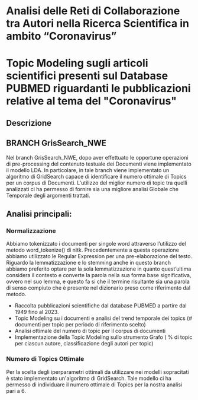 # Analisi delle Reti di Collaborazione tra Autori nella Ricerca Scientifica in ambito “Coronavirus” #
# Topic Modeling sugli articoli scientifici presenti sul Database PUBMED riguardanti le pubblicazioni relative al tema del "Coronavirus" #
## Descrizione
## BRANCH GrisSearch_NWE
Nel branch GrisSearch_NWE, dopo aver effettuato le opportune operazioni di pre-processing del contenuto testuale dei Documenti viene implementato il modello LDA.
In particolare, in tale branch viene implementato un algoritmo di GridSearch capace di identificare il numero ottimale di Topics per un corpus di Documenti.
L'utilizzo del miglior numero di topic tra quelli analizzati ci ha permesso di fornire sia una migliore analisi Globale che Temporale degli argomenti trattati.
## Analisi principali:
### Normalizzazione
Abbiamo tokenizzato i documenti per singole word attraverso l’utilizzo del metodo word_tokenize() di nltk. 
Precedentemente a questa operazione abbiamo utilizzato le Regular Expression per una pre-elaborazione del testo. 
Riguardo la lemmatizzazione e lo stemming anche in questo branch abbiamo preferito optare per la sola lemmatizzazione in quanto quest’ultima considera il contesto e converte la parola nella sua forma base significativa, ovvero nel suo lemma, e questo fa si che il termine risultante sia una parola di senso compiuto che è presente nel dizionario preso come riferimento dal metodo.
 * Raccolta pubblicazioni scientifiche dal database PUBMED a partire dal 1949 fino al 2023.
 * Topic Modeling su i documenti e analisi del trend temporale dei topics (# documenti per topic per periodo di riferimento scelto)
 * Analisi ottimale del numero di topic per il corpus di documenti
 * Implementazione della Topic Modeling sullo strumento Grafo ( % di topic per ciascun autore, classificazione degli autori per topic)
### Numero di Topics Ottimale
Per la scelta degli iperparametri ottimali da utilizzare nei modelli sopracitati è stato implementato un'algoritmo di GridSearch.
Tale modello ci ha permesso di individuare il numero ottimale di Topics per la nostra analisi pari a 6.
